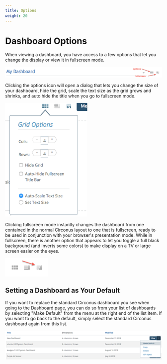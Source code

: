 ```yaml
---
title: Options
weight: 20
---
```


# Dashboard Options

When viewing a dashboard, you have access to a few options that let you change the display or view it in fullscreen mode.

![Image: 'dashboard_title_options.png'](../../img/dashboard_title_options.png)

Clicking the options icon will open a dialog that lets you change the size of your dashboard, hide the grid, scale the text size as the grid grows and shrinks, and auto hide the title when you go to fullscreen mode.

![Image: 'dashboard_options3.png'](../../img/dashboard_options3.png)

Clicking fullscreen mode instantly changes the dashboard from one contained in the normal Circonus layout to one that is fullscreen, ready to be used in conjunction with your browser's presentation mode. While in fullscreen, there is another option that appears to let you toggle a full black background (and inverts some colors) to make display on a TV or large screen easier on the eyes.

![Image: 'dashboard_fullscreen_options.png'](../../img/dashboard_fullscreen_options.png)

## Setting a Dashboard as Your Default

If you want to replace the standard Circonus dashboard you see when going to the Dashboard page, you can do so from your list of dashboards by selecting "Make Default" from the menu at the right end of the list item. If you want to go back to the default, simply select the standard Circonus dashboard again from this list.

![Image: 'dashboard_make_default3.png'](../../img/dashboard_make_default3.png)
